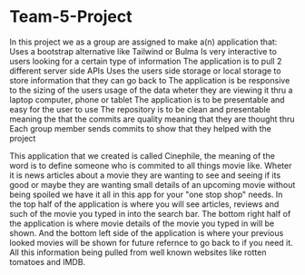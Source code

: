 # Team-5-Project
In this project we as a group are assigned to make a(n) application that:
Uses a bootstrap alternative like Tailwind or Bulma
Is very interactive to users looking for a certain type of information
The application is to pull 2 different server side APIs
Uses the users side storage or local storage to store information that they can go back to
The application is be responsive to the sizing of the users usage of the data wheter they are viewing it thru a laptop computer, phone or tablet
The application is to be presentable and easy for the user to use
The repository is to be clean and presentable meaning the that the commits are quality meaning that they are thought thru
Each group member sends commits to show that they helped with the project

This application that we created is called Cinephile, the meaning of the word is to define someone who is commited to all things movie like. Wheter it is news articles about a movie they are wanting to see and seeing if its good or maybe they are wanting small details of an upcoming movie without being spoiled we have it all in this app for your "one stop shop" needs. In the top half of the application is where you will see articles, reviews and such of the movie you typed in into the search bar. The bottom right half of the application is where movie details of the movie you typed in will be shown. And the bottom left side of the application is where your previous looked movies will be shown for future refernce to go back to if you need it. All this information being pulled from well known websites like rotten tomatoes and IMDB. 